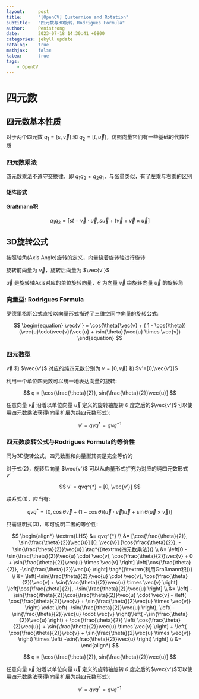 ```yaml
---
layout:     post
title:      "[OpenCV] Quaternion and Rotation"
subtitle:   "四元数与3D旋转，Rodrigues Formula"
author:     Penistrong
date:       2023-07-18 14:30:41 +0800
categories: jekyll update
catalog:    true
mathjax:    false
katex:      true
tags:
    - OpenCV
---
```


# 四元数

## 四元数基本性质

对于两个四元数 $q_1=[s, \vec{v}]$ 和 $q_2=[t, \vec{u}]$，仿照向量它们有一些基础的代数性质

### 四元数乘法

四元数乘法不遵守交换律，即 $q_1q_2 \ne q_2q_1$，与张量类似，有了左乘与右乘的区别

#### 矩阵形式

#### $\textrm{Graßmann}$积

$$
q_1q_2 = [st - \vec{v} \cdot \vec{u}, s\vec{u} + t\vec{v} + \vec{v} \times \vec{u}]
$$

## 3D旋转公式

按照轴角(Axis Angle)旋转的定义，向量绕着旋转轴进行旋转

旋转前向量为 $\vec{v}$，旋转后向量为 $\vec{v'}$

$\vec{u}$ 是旋转轴Axis对应的单位旋转向量，$\theta$ 为向量 $\vec{v}$ 绕旋转向量 $\vec{u}$ 的旋转角

### 向量型: Rodrigues Formula

罗德里格斯公式直接以向量形式描述了三维空间中向量的旋转公式:

$$
\begin{equation}
\vec{v'} = \cos{\theta}\vec{v} + ( 1 - \cos{\theta})(\vec{u}\cdot\vec{v})\vec{u} + \sin{\theta}(\vec{u} \times \vec{v})
\end{equation}
$$

### 四元数型

$\vec{v}$ 和 $\vec{v'}$ 对应的纯四元数分别为 $v=[0,\vec{v}]$ 和 $v'=[0,\vec{v'}]$

利用一个单位四元数可以统一地表达向量的旋转:

$$
q = [\cos{\frac{\theta}{2}}, sin{\frac{\theta}{2}}\vec{u}]
$$

任意向量 $\vec{v}$ 沿着以单位向量 $\vec{u}$ 定义的旋转轴旋转 $\theta$ 度之后的$\vec{v'}$可以使用四元数乘法获得(向量扩展为纯四元数形式):

$$
\begin{equation}
v' = qvq^{*} = qvq^{-1}
\end{equation}
$$

### 四元数旋转公式与Rodrigues Formula的等价性

同为3D旋转公式，四元数型和向量型其实是完全等价的

对于式(2)，旋转后向量 $\vec{v'}$ 可以从向量形式扩充为对应的纯四元数形式 $v'$

$$
v' = qvq^{*} = [0, \vec{v'}]
$$

联系式(1)，应当有:

$$
\begin{equation}
qvq^{*} = [0, \cos{\theta}\vec{v} + ( 1 - \cos{\theta})(\vec{u}\cdot\vec{v})\vec{u} + \sin{\theta}(\vec{u} \times \vec{v})]
\end{equation}
$$

只需证明式(3)，即可说明二者的等价性:

$$
\begin{align*}
\textrm{LHS} &= qvq^{*} \\
             &= [\cos{\frac{\theta}{2}}, \sin{\frac{\theta}{2}}\vec{u}] [0, \vec{v}] [\cos{\frac{\theta}{2}}, -\sin{\frac{\theta}{2}}\vec{u}] \tag*{(\textrm{四元数乘法})} \\
             &= \left[0 - \sin{\frac{\theta}{2}}\vec{u} \cdot \vec{v}, \cos{\frac{\theta}{2}}\vec{v} + 0 + \sin{\frac{\theta}{2}}\vec{u} \times \vec{v} \right] \left[\cos{\frac{\theta}{2}}, -\sin{\frac{\theta}{2}}\vec{u} \right] \tag*{(\textrm{利用Graßmann积})} \\
             &= \left[-\sin{\frac{\theta}{2}}\vec{u} \cdot \vec{v}, \cos{\frac{\theta}{2}}\vec{v} + \sin{\frac{\theta}{2}}\vec{u} \times \vec{v} \right] \left[\cos{\frac{\theta}{2}}, -\sin{\frac{\theta}{2}}\vec{u} \right] \\
             &= \left[
                -\sin{\frac{\theta}{2}}\cos{\frac{\theta}{2}}\vec{u} \cdot \vec{v} -
                \left( \cos{\frac{\theta}{2}}\vec{v} + \sin{\frac{\theta}{2}\vec{u} \times \vec{v}} \right) \cdot \left( -\sin{\frac{\theta}{2}}\vec{u} \right),
                \left( -\sin{\frac{\theta}{2}}\vec{u} \cdot \vec{v} \right)\left( -\sin{\frac{\theta}{2}}\vec{u} \right) +
                \cos{\frac{\theta}{2}} \left( \cos{\frac{\theta}{2}\vec{u}} + \sin{\frac{\theta}{2}}\vec{u} \times \vec{v} \right) + 
                \left( \cos{\frac{\theta}{2}}\vec{v} + \sin{\frac{\theta}{2}\vec{u} \times \vec{v}} \right) \times \left( -\sin{\frac{\theta}{2}}\vec{u} \right)
                \right] \\
             &= 
\end{align*}
$$

$$
q = [\cos{\frac{\theta}{2}}, sin{\frac{\theta}{2}}\vec{u}]
$$

任意向量 $\vec{v}$ 沿着以单位向量 $\vec{u}$ 定义的旋转轴旋转 $\theta$ 度之后的$\vec{v'}$可以使用四元数乘法获得(向量扩展为纯四元数形式):

$$
\begin{equation}
v' = qvq^{*} = qvq^{-1}
\end{equation}
$$
